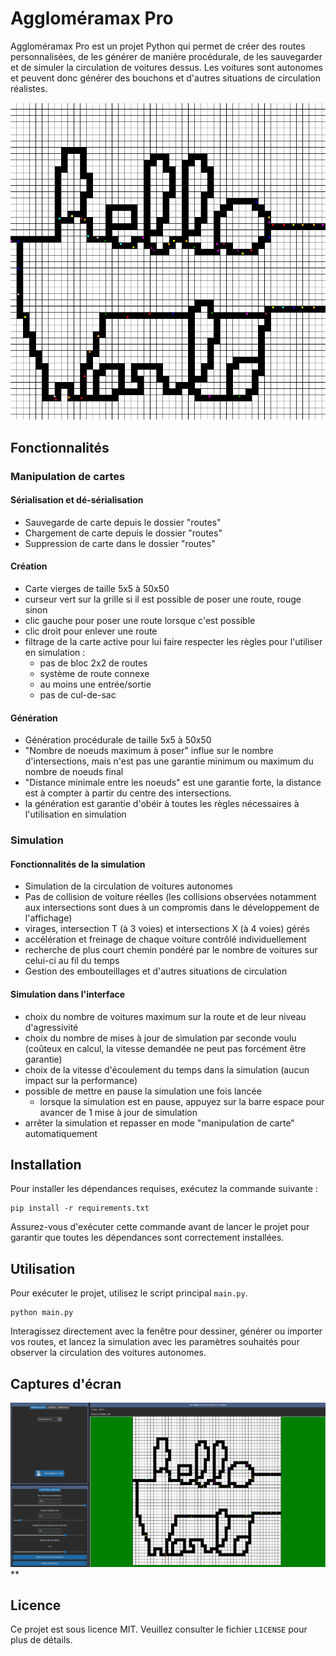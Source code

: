 # Aggloméramax Pro

Aggloméramax Pro est un projet Python qui permet de créer des routes personnalisées, de les générer de manière procédurale, de les sauvegarder et de simuler la circulation de voitures dessus. Les voitures sont autonomes et peuvent donc générer des bouchons et d'autres situations de circulation réalistes.

![Bienvenue sur Aggloméramax Pro](photos/hello_world.png)

## Fonctionnalités

### Manipulation de cartes
#### Sérialisation et dé-sérialisation
- Sauvegarde de carte depuis le dossier "routes"
- Chargement de carte depuis le dossier "routes"
- Suppression de carte dans le dossier "routes"

#### Création
- Carte vierges de taille 5x5 à 50x50
- curseur vert sur la grille si il est possible de poser une route, rouge sinon
- clic gauche pour poser une route lorsque c'est possible
- clic droit pour enlever une route
- filtrage de la carte active pour lui faire respecter les règles pour l'utiliser en simulation :
    - pas de bloc 2x2 de routes
    - système de route connexe
    - au moins une entrée/sortie
    - pas de cul-de-sac

#### Génération
- Génération procédurale de taille 5x5 à 50x50
- "Nombre de noeuds maximum à poser" influe sur le nombre d'intersections, mais n'est pas une garantie minimum ou maximum du nombre de noeuds final
- "Distance minimale entre les noeuds" est une garantie forte, la distance est à compter à partir du centre des intersections.
- la génération est garantie d'obéir à toutes les règles nécessaires à l'utilisation en simulation

### Simulation

#### Fonctionnalités de la simulation
- Simulation de la circulation de voitures autonomes
- Pas de collision de voiture réelles (les collisions observées notamment aux intersections sont dues à un compromis dans le développement de l'affichage)
- virages, intersection T (à 3 voies) et intersections X (à 4 voies) gérés
- accélération et freinage de chaque voiture contrôlé individuellement
- recherche de plus court chemin pondéré par le nombre de voitures sur celui-ci au fil du temps
- Gestion des embouteillages et d'autres situations de circulation

#### Simulation dans l'interface
- choix du nombre de voitures maximum sur la route et de leur niveau d'agressivité
- choix du nombre de mises à jour de simulation par seconde voulu (coûteux en calcul, la vitesse demandée ne peut pas forcément être garantie)
- choix de la vitesse d'écoulement du temps dans la simulation (aucun impact sur la performance)
- possible de mettre en pause la simulation une fois lancée
    - lorsque la simulation est en pause, appuyez sur la barre espace pour avancer de 1 mise à jour de simulation
- arrêter la simulation et repasser en mode "manipulation de carte" automatiquement

## Installation

Pour installer les dépendances requises, exécutez la commande suivante :

```
pip install -r requirements.txt
```

Assurez-vous d'exécuter cette commande avant de lancer le projet pour garantir que toutes les dépendances sont correctement installées.

## Utilisation

Pour exécuter le projet, utilisez le script principal `main.py`.

```
python main.py
```

Interagissez directement avec la fenêtre pour dessiner, générer ou importer vos routes, et lancez la simulation avec les paramètres souhaités pour observer la circulation des voitures autonomes.

## Captures d'écran

![Exemple d'usage](photos/exemple.png)
**

## Licence

Ce projet est sous licence MIT. Veuillez consulter le fichier `LICENSE` pour plus de détails.